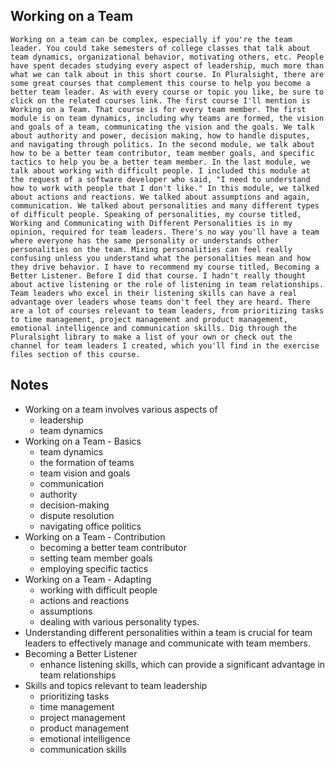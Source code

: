 ## Working on a Team
```
Working on a team can be complex, especially if you're the team leader. You could take semesters of college classes that talk about team dynamics, organizational behavior, motivating others, etc. People have spent decades studying every aspect of leadership, much more than what we can talk about in this short course. In Pluralsight, there are some great courses that complement this course to help you become a better team leader. As with every course or topic you like, be sure to click on the related courses link. The first course I'll mention is Working on a Team. That course is for every team member. The first module is on team dynamics, including why teams are formed, the vision and goals of a team, communicating the vision and the goals. We talk about authority and power, decision making, how to handle disputes, and navigating through politics. In the second module, we talk about how to be a better team contributor, team member goals, and specific tactics to help you be a better team member. In the last module, we talk about working with difficult people. I included this module at the request of a software developer who said, "I need to understand how to work with people that I don't like." In this module, we talked about actions and reactions. We talked about assumptions and again, communication. We talked about personalities and many different types of difficult people. Speaking of personalities, my course titled, Working and Communicating with Different Personalities is in my opinion, required for team leaders. There's no way you'll have a team where everyone has the same personality or understands other personalities on the team. Mixing personalities can feel really confusing unless you understand what the personalities mean and how they drive behavior. I have to recommend my course titled, Becoming a Better Listener. Before I did that course. I hadn't really thought about active listening or the role of listening in team relationships. Team leaders who excel in their listening skills can have a real advantage over leaders whose teams don't feel they are heard. There are a lot of courses relevant to team leaders, from prioritizing tasks to time management, project management and product management, emotional intelligence and communication skills. Dig through the Pluralsight library to make a list of your own or check out the channel for team leaders I created, which you'll find in the exercise files section of this course.
```
## Notes
* Working on a team involves various aspects of 
    * leadership
    * team dynamics
* Working on a Team - Basics
    * team dynamics
    * the formation of teams
    * team vision and goals
    * communication
    * authority
    * decision-making
    * dispute resolution
    * navigating office politics
* Working on a Team - Contribution
    * becoming a better team contributor
    * setting team member goals
    * employing specific tactics
* Working on a Team - Adapting
    * working with difficult people
    * actions and reactions
    * assumptions
    * dealing with various personality types.
* Understanding different personalities within a team is crucial for team leaders to effectively manage and communicate with team members.
* Becoming a Better Listener
    * enhance listening skills, which can provide a significant advantage in team relationships
* Skills and topics relevant to team leadership 
    * prioritizing tasks
    * time management
    * project management
    * product management
    * emotional intelligence
    * communication skills
